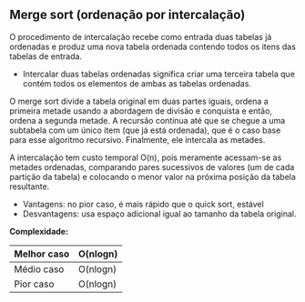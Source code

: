 ## Merge sort (ordenação por intercalação)

O procedimento de intercalação recebe como entrada duas tabelas já ordenadas e produz uma nova tabela ordenada contendo todos os itens das tabelas de entrada.

- Intercalar duas tabelas ordenadas significa criar uma terceira tabela que contém todos os elementos de ambas as tabelas ordenadas.

O merge sort divide a tabela original em duas partes iguais, ordena a primeira metade usando a abordagem de divisão e conquista e então, ordena a segunda metade. A recursão continua até que se chegue a uma subtabela com um único item (que já está ordenada), que é o caso base para esse algoritmo recursivo. Finalmente, ele intercala as metades.

A intercalação tem custo temporal O(n), pois meramente acessam-se as metades ordenadas, comparando pares sucessivos de valores (um de cada partição da tabela) e colocando o menor valor na próxima posição da tabela resultante.

- Vantagens:  no pior caso, é mais rápido que o quick sort, estável
- Desvantagens: usa espaço adicional igual ao tamanho da tabela original.

**Complexidade:**

| Melhor caso | O(nlogn) |
| --- | --- |
| Médio caso | O(nlogn) |
| Pior caso | O(nlogn) |